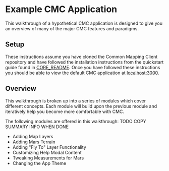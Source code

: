 # Example CMC Application

This walkthrough of a hypothetical CMC application is designed to give you an overview of many of the major CMC features and paradigms.

## Setup

These instructions assume you have cloned the Common Mapping Client repository and have followed the installation instructions from the quickstart guide found in [CORE_README](../core-docs/CORE_README.md#install). Once you have followed these instructions you should be able to view the default CMC application at [localhost:3000](http://localhost:3000).

## Overview

This walkthrough is broken up into a series of modules which cover different concepts. Each module will build upon the previous module and iteratively help you become more comfortable with CMC.

The following modules are offered in this walkthrough:
TODO COPY SUMMARY INFO WHEN DONE
* Adding Map Layers
* Adding Mars Terrain
* Adding "Fly To" Layer Functionality
* Customizing Help Modal Content
* Tweaking Measurements for Mars
* Changing the App Theme
